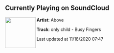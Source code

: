 ## Currently Playing on SoundCloud

[<img align="left" width="100" src="https://i1.sndcdn.com/artworks-GhbqprDtUA2f9Hgq-whrgtg-t50x50.jpg">](https://soundcloud.com/above_the_surface/only-child-busy-fingers?in=saxurn/sets/virii)

**Artist**: Above 

**Track**: only child - Busy Fingers

Last updated at 11/18/2020 07:47
